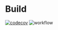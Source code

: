 # Build
[![codecov](https://codecov.io/gh/Pastor/wireguard_configurator/branch/main/graph/badge.svg?token=SXIwH6QKve)](https://codecov.io/gh/Pastor/wireguard_configurator)
![workflow](https://github.com/Pastor/wireguard_configurator/workflows/Rust/badge.svg)
